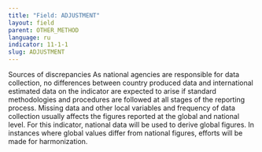 ```yaml
---
title: "Field: ADJUSTMENT"
layout: field
parent: OTHER_METHOD
language: ru
indicator: 11-1-1
slug: ADJUSTMENT
---
```

Sources of discrepancies
As national agencies are responsible for data collection, no differences between country produced data and international estimated data on the indicator are expected to arise if standard methodologies and procedures are followed at all stages of the reporting process.  Missing data and other local variables and frequency of data collection usually affects the figures reported at the global and national level. For this indicator, national data will be used to derive global figures. In instances where global values differ from national figures, efforts will be made for harmonization.